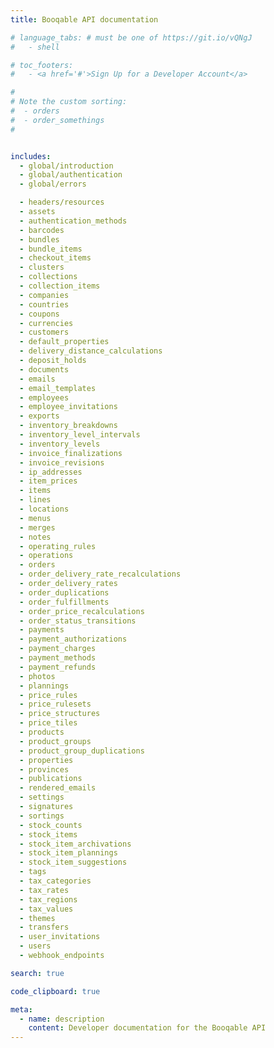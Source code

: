 ```yaml
---
title: Booqable API documentation

# language_tabs: # must be one of https://git.io/vQNgJ
#   - shell

# toc_footers:
#   - <a href='#'>Sign Up for a Developer Account</a>

#
# Note the custom sorting:
#  - orders
#  - order_somethings
#


includes:
  - global/introduction
  - global/authentication
  - global/errors

  - headers/resources
  - assets
  - authentication_methods
  - barcodes
  - bundles
  - bundle_items
  - checkout_items
  - clusters
  - collections
  - collection_items
  - companies
  - countries
  - coupons
  - currencies
  - customers
  - default_properties
  - delivery_distance_calculations
  - deposit_holds
  - documents
  - emails
  - email_templates
  - employees
  - employee_invitations
  - exports
  - inventory_breakdowns
  - inventory_level_intervals
  - inventory_levels
  - invoice_finalizations
  - invoice_revisions
  - ip_addresses
  - item_prices
  - items
  - lines
  - locations
  - menus
  - merges
  - notes
  - operating_rules
  - operations
  - orders
  - order_delivery_rate_recalculations
  - order_delivery_rates
  - order_duplications
  - order_fulfillments
  - order_price_recalculations
  - order_status_transitions
  - payments
  - payment_authorizations
  - payment_charges
  - payment_methods
  - payment_refunds
  - photos
  - plannings
  - price_rules
  - price_rulesets
  - price_structures
  - price_tiles
  - products
  - product_groups
  - product_group_duplications
  - properties
  - provinces
  - publications
  - rendered_emails
  - settings
  - signatures
  - sortings
  - stock_counts
  - stock_items
  - stock_item_archivations
  - stock_item_plannings
  - stock_item_suggestions
  - tags
  - tax_categories
  - tax_rates
  - tax_regions
  - tax_values
  - themes
  - transfers
  - user_invitations
  - users
  - webhook_endpoints

search: true

code_clipboard: true

meta:
  - name: description
    content: Developer documentation for the Booqable API
---
```

